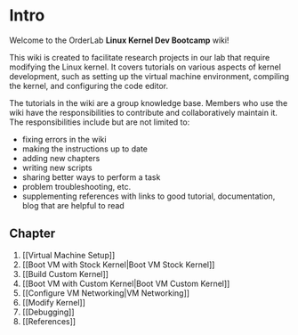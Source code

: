 # Intro

Welcome to the OrderLab **Linux Kernel Dev Bootcamp** wiki!

This wiki is created to facilitate research projects in our lab that require modifying the Linux kernel. 
It covers tutorials on various aspects of kernel development, such as setting up the virtual machine environment, compiling the kernel, and configuring the code editor.

The tutorials in the wiki are a group knowledge base. Members who use the wiki have the responsibilities to contribute and collaboratively maintain it. The responsibilities include but are not limited to:

* fixing errors in the wiki
* making the instructions up to date
* adding new chapters
* writing new scripts
* sharing better ways to perform a task
* problem troubleshooting, etc.
* supplementing references with links to good tutorial, documentation, blog that are helpful to read


## Chapter

1. [[Virtual Machine Setup]]
2. [[Boot VM with Stock Kernel|Boot VM Stock Kernel]]
3. [[Build Custom Kernel]]
4. [[Boot VM with Custom Kernel|Boot VM Custom Kernel]]
5. [[Configure VM Networking|VM Networking]]
6. [[Modify Kernel]]
7. [[Debugging]]
8. [[References]]
